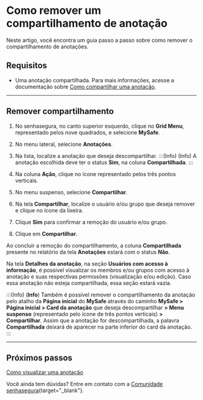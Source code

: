 # Como remover um compartilhamento de anotação

Neste artigo, você encontra um guia passo a passo sobre como remover o compartilhamento de anotações.

## Requisitos

* Uma anotação compartilhada. Para mais informações, acesse a documentação sobre [Como compartilhar uma anotação](/v3-32/docs/pt/mysafe-notes-share).


***
## Remover compartilhamento

1. No senhasegura, no canto superior esquerdo, clique no **Grid Menu**, representado pelos nove quadrados, e selecione **MySafe**.
2. No menu lateral, selecione **Anotações**.
3. Na lista, localize a anotação que deseja descompartilhar.
:::(Info) (Info)
A anotação escolhida deve ter o status **Sim**, na coluna **Compartilhada**.
:::


4. Na coluna **Ação**, clique no ícone representado pelos três pontos verticais.
5. No menu suspenso, selecione **Compartilhar**.
6. Na tela **Compartilhar**, localize o usuário e/ou grupo que deseja remover e clique no ícone da lixeira.
7. Clique **Sim** para confirmar a remoção do usuário e/ou grupo.
8. Clique em **Compartilhar**.

Ao concluir a remoção do compartilhamento, a coluna **Compartilhada** presente no relatório da tela **Anotações** estará com o status **Não**. 

Na tela **Detalhes da anotação**, na seção **Usuários com acesso à informação**, é possível visualizar os membros e/ou grupos com acesso à anotação e suas respectivas permissões (visualização e/ou edição). Caso essa anotação não esteja compartilhada, essa seção estará vazia.

:::(Info) (**Info**)
Também é possível remover o compartilhamento da anotação pelo atalho da **Página inicial** do **MySafe** através do caminho **MySafe > Página inicial > Card da anotação** que deseja descompartilhar **> Menu suspenso** (representado pelo ícone de três pontos verticais) **> Compartilhar**.
Assim que a anotação for descompartilhada, a palavra **Compartilhada** deixará de aparecer na parte inferior do card da anotação.
:::
***

## Próximos passos
[Como visualizar uma anotação](/v3-32/docs/pt/mysafe-notes-view)

Você ainda tem dúvidas? Entre em contato com a  [Comunidade senhasegura](https://community.senhasegura.io/){target="_blank"}.